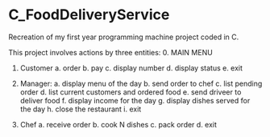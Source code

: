 # C_FoodDeliveryService
Recreation of my first year programming machine project coded in C. 

This project involves actions by three entities:
0. MAIN MENU

1. Customer 
    a. order
    b. pay
    c. display number
    d. display status
    e. exit

2. Manager:
    a. display menu of the day
    b. send order to chef
    c. list pending order
    d. list current customers and ordered food
    e. send driveer to deliver food
    f. display income for the day
    g. display dishes served for the day
    h. close the restaurant
    i. exit

3. Chef
    a. receive order
    b. cook N dishes
    c. pack order
    d. exit



